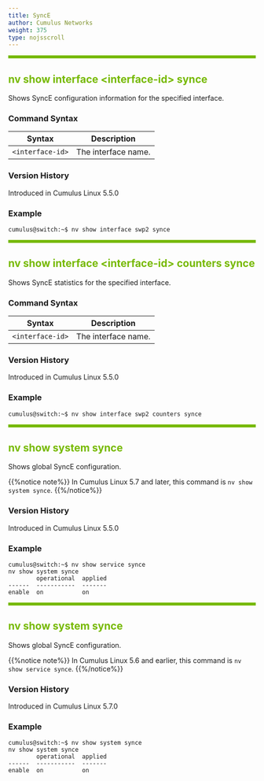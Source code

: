 ```yaml
---
title: SyncE
author: Cumulus Networks
weight: 375
type: nojsscroll
---
```

<style>
h { color: RGB(118,185,0)}
</style>
<HR STYLE="BORDER: DASHED RGB(118,185,0) 0.5PX;BACKGROUND-COLOR: RGB(118,185,0);HEIGHT: 4.0PX;"/>

## <h>nv show interface \<interface-id\> synce</h>

Shows SyncE configuration information for the specified interface.

### Command Syntax

| Syntax |  Description   |
| --------- | -------------- |
| `<interface-id>`  |  The interface name. |

### Version History

Introduced in Cumulus Linux 5.5.0

### Example

```
cumulus@switch:~$ nv show interface swp2 synce
```

<HR STYLE="BORDER: DASHED RGB(118,185,0) 0.5PX;BACKGROUND-COLOR: RGB(118,185,0);HEIGHT: 4.0PX;"/>

## <h>nv show interface \<interface-id\> counters synce</h>

Shows SyncE statistics for the specified interface.

### Command Syntax

| Syntax |  Description   |
| --------- | -------------- |
| `<interface-id>`  |  The interface name. |

### Version History

Introduced in Cumulus Linux 5.5.0

### Example

```
cumulus@switch:~$ nv show interface swp2 counters synce
```

<HR STYLE="BORDER: DASHED RGB(118,185,0) 0.5PX;BACKGROUND-COLOR: RGB(118,185,0);HEIGHT: 4.0PX;"/>

## <h>nv show system synce</h>

Shows global SyncE configuration.

{{%notice note%}}
In Cumulus Linux 5.7 and later, this command is `nv show system synce`.
{{%/notice%}}

### Version History

Introduced in Cumulus Linux 5.5.0

### Example

```
cumulus@switch:~$ nv show service synce
nv show system synce
        operational  applied
------  -----------  -------
enable  on           on
```

<HR STYLE="BORDER: DASHED RGB(118,185,0) 0.5PX;BACKGROUND-COLOR: RGB(118,185,0);HEIGHT: 4.0PX;"/>

## <h>nv show system synce</h>

Shows global SyncE configuration.

{{%notice note%}}
In Cumulus Linux 5.6 and earlier, this command is `nv show service synce`.
{{%/notice%}}

### Version History

Introduced in Cumulus Linux 5.7.0

### Example

```
cumulus@switch:~$ nv show system synce
nv show system synce
        operational  applied
------  -----------  -------
enable  on           on 
```
